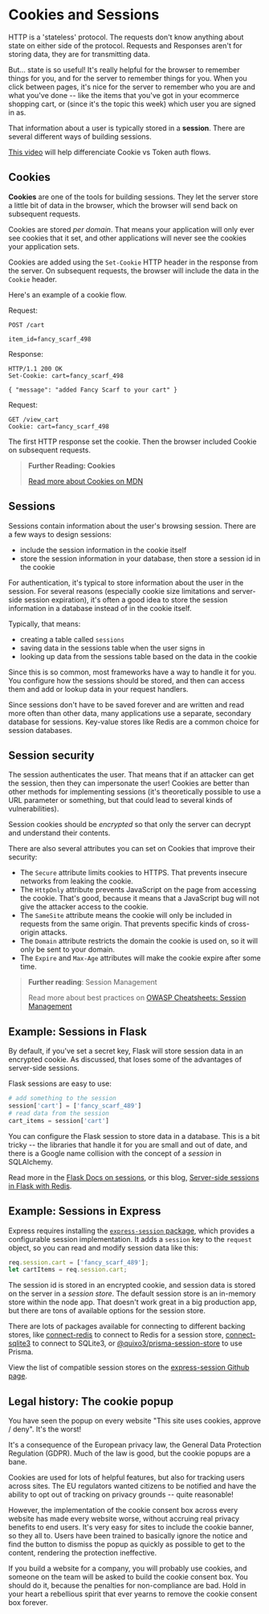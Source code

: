 # Cookies and Sessions

HTTP is a 'stateless' protocol. The requests don't know anything about state on either side of the protocol. Requests and Responses aren't for storing data, they are for transmitting data.

But... state is so useful! It's really helpful for the browser to remember things for you, and for the server to remember things for you. When you click between pages, it's nice for the server to remember who you are and what you've done -- like the items that you've got in your ecommerce shopping cart, or (since it's the topic this week) which user you are signed in as.

That information about a user is typically stored in a **session**. There are several different ways of building sessions.

[This video](https://www.youtube.com/watch?v=UBUNrFtufWo&ab_channel=Fireship) will help differenciate Cookie vs Token auth flows.

## Cookies

**Cookies** are one of the tools for building sessions. They let the server store a little bit of data in the browser, which the browser will send back on subsequent requests.

Cookies are stored _per domain_. That means your application will only ever see cookies that it set, and other applications will never see the cookies your application sets.

Cookies are added using the `Set-Cookie` HTTP header in the response from the server. On subsequent requests, the browser will include the data in the `Cookie` header.

Here's an example of a cookie flow.

Request:
```http
POST /cart

item_id=fancy_scarf_498
```

Response:
```http
HTTP/1.1 200 OK
Set-Cookie: cart=fancy_scarf_498

{ "message": "added Fancy Scarf to your cart" }
```

Request:
```http
GET /view_cart
Cookie: cart=fancy_scarf_498
```

The first HTTP response set the cookie. Then the browser included Cookie on subsequent requests.

> **Further Reading: Cookies**
> 
> [Read more about Cookies on MDN](https://developer.mozilla.org/en-US/docs/Web/HTTP/Cookies)

## Sessions

Sessions contain information about the user's browsing session. There are a few ways to design sessions:

- include the session information in the cookie itself
- store the session information in your database, then store a session id in the cookie

For authentication, it's typical to store information about the user in the session. For several reasons (especially cookie size limitations and server-side session expiration), it's often a good idea to store the session information in a database instead of in the cookie itself.

Typically, that means:
- creating a table called `sessions`
- saving data in the sessions table when the user signs in
- looking up data from the sessions table based on the data in the cookie

Since this is so common, most frameworks have a way to handle it for you. You configure how the sessions should be stored, and then can access them and add or lookup data in your request handlers.

Since sessions don't have to be saved forever and are written and read more often than other data, many applications use a separate, secondary database for sessions. Key-value stores like Redis are a common choice for session databases.

## Session security

The session authenticates the user. That means that if an attacker can get the session, then they can impersonate the user! Cookies are better than other methods for implementing sessions (it's theoretically possible to use a URL parameter or something, but that could lead to several kinds of vulnerabilities).

Session cookies should be _encrypted_ so that only the server can decrypt and understand their contents.

There are also several attributes you can set on Cookies that improve their security:

- The `Secure` attribute limits cookies to HTTPS. That prevents insecure networks from leaking the cookie.
- The `HttpOnly` attribute prevents JavaScript on the page from accessing the cookie. That's good, because it means that a JavaScript bug will not give the attacker access to the cookie.
- The `SameSite` attribute means the cookie will only be included in requests from the same origin. That prevents specific kinds of cross-origin attacks.
- The `Domain` attribute restricts the domain the cookie is used on, so it will only be sent to your domain.
- The `Expire` and `Max-Age` attributes will make the cookie expire after some time.

> **Further reading**: Session Management
>
> Read more about best practices on [OWASP Cheatsheets: Session Management](https://cheatsheetseries.owasp.org/cheatsheets/Session_Management_Cheat_Sheet.html)

## Example: Sessions in Flask

By default, if you've set a secret key, Flask will store session data in an encrypted cookie. As discussed, that loses some of the advantages of server-side sessions.

Flask sessions are easy to use:

```python
# add something to the session
session['cart'] = ['fancy_scarf_489']
# read data from the session
cart_items = session['cart']
```

You can configure the Flask session to store data in a database. This is a bit tricky -- the libraries that handle it for you are small and out of date, and there is a Google name collision with the concept of a _session_ in SQLAlchemy.

Read more in the [Flask Docs on sessions](https://flask.palletsprojects.com/en/2.2.x/api/?highlight=session#sessions), or this blog, [Server-side sessions in Flask with Redis](https://testdriven.io/blog/flask-server-side-sessions/).

## Example: Sessions in Express

Express requires installing the [`express-session` package](https://expressjs.com/en/resources/middleware/session.html), which provides a configurable session implementation. It adds a `session` key to the `request` object, so you can read and modify session data like this:

```javascript
req.session.cart = ['fancy_scarf_489'];
let cartItems = req.session.cart;
```

The session id is stored in an encrypted cookie, and session data is stored on the server in a _session store_. The default session store is an in-memory store within the node app. That doesn't work great in a big production app, but there are tons of available options for the session store. 

There are lots of packages available for connecting to different backing stores, like [connect-redis](https://github.com/tj/connect-redis) to connect to Redis for a session store, [connect-sqlite3](https://www.npmjs.com/package/connect-sqlite3) to connect to SQLite3, or [@quixo3/prisma-session-store](https://www.npmjs.com/package/@quixo3/prisma-session-store) to use Prisma.

View the list of compatible session stores on the [express-session Github page](https://github.com/expressjs/session#compatible-session-stores).

## Legal history: The cookie popup

You have seen the popup on every website "This site uses cookies, approve / deny". It's the worst! 

It's a consequence of the European privacy law, the General Data Protection Regulation (GDPR). Much of the law is good, but the cookie popups are a bane.

Cookies are used for lots of helpful features, but also for tracking users across sites. The EU regulators wanted citizens to be notified and have the ability to opt out of tracking on privacy grounds -- quite reasonable! 

However, the implementation of the cookie consent box across every website has made every website worse, without accruing real privacy benefits to end users. It's very easy for sites to include the cookie banner, so they all to. Users have been trained to basically ignore the notice and find the button to dismiss the popup as quickly as possible to get to the content, rendering the protection ineffective.

If you build a website for a company, you will probably use cookies, and someone on the team will be asked to build the cookie consent box. You should do it, because the penalties for non-compliance are bad. Hold in your heart a rebellious spirit that ever yearns to remove the cookie consent box forever.
